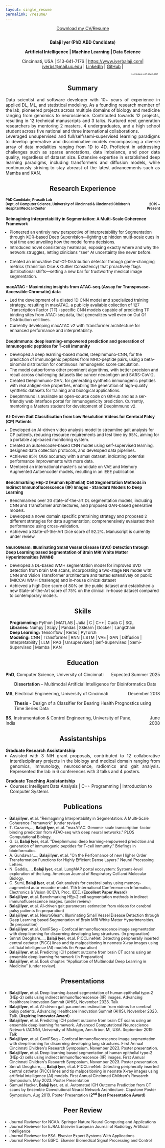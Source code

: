 ```yaml
---
layout: single_resume
permalink: /resume/
---
```

<div class="resume-container" style="text-align: center; margin-top: 1em; margin-bottom: 2em">
<a href="/assets/Resume/Balaji_Resume.pdf" class="highlight-link" target="_blank" >Download my CV/Resume </a>
</div>

<div class="resume-container" style="text-align: center; margin-top: 0em" >
    <p><strong>Balaji Iyer (PhD ABD Candidate)</strong></p>
    <p><strong>Artificial Intelligence | Machine Learning | Data
    Science</strong></p>
    <p>Cincinnati, USA | 513-641-7176 | <a class="highlight-link" 
    href="https://www.iyerbalaji.com">https://www.iyerbalaji.com</a>| <a class="highlight-link"
    href="mailto:iyerbs@mail.uc.edu">iyerbs@mail.uc.edu</a> | <a class="highlight-link"
    href="https://www.linkedin.com/in/balajisiyer1485">LinkedIn</a> | <a class="highlight-link"
    href="https://github.com/dlab-arp">GitHub</a> |</p>
    <p style="text-align: right; font-size: 0.4em; padding-right: 1em">Last Updated on 25-March-2025</p>
    <div class="project-title-wrapper" style="text-align: center; margin-bottom: 1em">
        <h2 class="color-title">Summary</h2>
</div>
    <div>
    <p style="padding-left: 0em; padding-right: 0em; text-align: justify; margin-bottom: 0em; ">Data scientist and software developer with 10+ years of experience in
    applied DL, ML, and statistical modeling. As a founding research member of the lab, pioneered projects across multiple domains of biology and medicine ranging from genomics to neuroscience. Contributed towards 12 projects, resulting in 12 technical manuscripts and 3 talks. Nurtured next generation researchers by mentoring 2 masters, 4 undergraduates, and a high school student across five national and three international collaborations.</p>
    <p style="padding-left: 0em; padding-right: 0em;text-align: justify; margin-top: 0em; margin-bottom: 0em">Leveraged unsupervised and full/self/semi-supervised learning paradigms to develop generative and discriminative models encompassing a diverse array of data modalities ranging from 1D to 4D. Proficient in addressing challenges such as sparse annotations, data imbalance, and poor data quality, regardless of dataset size. Extensive expertise in established deep learning paradigms, including transformers and diffusion models, while continuously striving to stay abreast of the latest advancements such as Mamba and KAN.</p>
    </div>
    <div class="project-title-wrapper" style="text-align: center; margin-top: 1em; margin-bottom: 1em">
        <h2 class="color-title">Research Experience</h2>
    </div>
    <p style="text-align: left; font-size: 0.8em; margin-top: 0em; margin-bottom: 0em; padding-left: 0em; "><strong>PhD Candidate, Prasath Lab</strong></p>
    <p style="font-size: 0.8em; margin: 0; padding-left: 0em; padding-right: em; display: flex; justify-content: space-between; align-items: center;">
    <span style="text-align: left;"><strong>Dept. of Computer Science, University of Cincinnati &amp; Cincinnati Children’s Hospital Medical Center</strong></span>
    <span style="text-align: right; font-size: 1em; padding-right: 0em"><strong>2019 – Present</strong></span>
    </p>


<div class="project-title-wrapper" style=" text-align: left; padding-left: 0em; margin-top: 1em; margin-bottom: 0.5em">
      <h2 class="general-title" style="font-size: 0.95em;">Reimagining Interpretability in Segmentation: A Multi-Scale Coherence Framework</h2>
</div>
<div>
<ul style="text-align: left; font-size: 0.95em; margin-top: 0em; padding-left: 1em;">
    <li style="text-align: left; margin-bottom: 0.2em; margin-top: 0em;">Pioneered an entirely new perspective of Interpretability for Segmentation through XOR-based Deep Supervision—lighting up hidden multi-scale cues in real time and unveiling how the model forms decisions.</li>
    <li style="text-align: left; margin-bottom: 0.2em; margin-top: 0em;">Introduced novel consistency heatmaps, exposing exactly where and why the network struggles, letting clinicians “see” AI uncertainty like never before.</li>
    <li style="text-align: left; margin-bottom: 0em; margin-top: 0em;"><p>Created an innovative Out-Of-Distribution detector through game-changing metrics (Transition Dice &amp; Outlier Consistency) that proactively flags distributional shifts—setting a new bar for trustworthy medical image segmentation.</p></li>
</ul>
</div>

<div class="project-title-wrapper" style=" text-align: left; margin-top: 1em; margin-bottom: 0.5em; padding-left: 0em;">
      <h2 class="general-title" style="font-size: 0.95em; ">maxATAC - Maximizing insights from ATAC-seq.(Assay for Transposase-Accessible Chromatin) data</h2>
</div>
<div>
<ul style="text-align: left; font-size: 0.95em; margin-top: 0em; padding-left: 1em;">
    <li style="text-align: left; margin-bottom: 0.2em; margin-top: 0em;">Led the development of a dilated 1D CNN model and specialized training strategy, resulting in maxATAC, a publicly available collection of 127 Transcription Factor (TF) -specific CNN models capable of predicting TF binding sites from ATAC-seq data, that generalizes well even on Out Of Distribution cell lines.
    </li>
    <li style="text-align: left; margin-bottom: 0.2em; margin-top: 0em;">Currently developing maxATAC v2 with Transformer architecture for
    enhanced performance and interpretability.
    </li>    
</ul>
</div>

<div class="project-title-wrapper" style=" text-align: left; margin-top: 1em; margin-bottom: 0.5em; padding-left: 0em;">
      <h2 class="general-title" style="font-size: 0.95em; ">DeepImmuno: deep learning-empowered prediction and generation of immunogenic peptides for T-cell immunity</h2>
</div>
<div>
<ul style="text-align: left; font-size: 0.95em; margin-top: 0em; padding-left: 1em;">
    <li style="text-align: left; margin-bottom: 0.2em; margin-top: 0em;">Developed a deep learning-based model, DeepImmuno-CNN, for the prediction of immunogenic peptides from MHC-peptide pairs, using a beta-binomial distribution for continuous immunogenic score calculation.
    </li>
    <li style="text-align: left; margin-bottom: 0.2em; margin-top: 0em;">The model outperforms other prominent algorithms, with better precision and recall across challenging datasets like cancer neoantigen and SARS-CoV-2.
    </li>   
    <li style="text-align: left; margin-bottom: 0.2em; margin-top: 0em;">Created DeepImmuno-GAN, for generating synthetic immunogenic peptides with real antigen-like properties, enabling the generation of high-quality synthetic datasets for training and biological applications.
    </li>    
    <li style="text-align: left; margin-bottom: 0.2em; margin-top: 0em;">DeepImmuno is available as open-source code on GitHub and as a  ser-friendly web interface portal for immunogenicity prediction. Currently, mentoring a Masters student for development of DeepImmuno v2.
    </li> 
</ul>
</div>

<div class="project-title-wrapper" style=" text-align: left; margin-top: 1em; margin-bottom: 0.5em; padding-left: 0em;">
      <h2 class="general-title" style="font-size: 0.95em; ">AI‑Driven Gait Classification from Low Resolution Videos for Cerebral Palsy (CP) Patients</h2>
</div>
<div>
<ul style="text-align: left; font-size: 0.95em; margin-top: 0em; padding-left: 1em;">
    <li style="text-align: left; margin-bottom: 0.2em; margin-top: 0em;">Developed an AI-driven video analysis model to streamline gait analysis for CP patients, reducing resource requirements and test time by 95%, aiming for a portable app-based monitoring system.
    </li>
    <li style="text-align: left; margin-bottom: 0.2em; margin-top: 0em;">Created an autoencoder-based CNN model using self-supervised learning, designed data collection protocols, and developed data pipelines.
    </li>   
    <li style="text-align: left; margin-bottom: 0.2em; margin-top: 0em;">Achieved 65% OGS accuracy with a small dataset, indicating potential performance improvements with more data.
    </li>    
    <li style="text-align: left; margin-bottom: 0.2em; margin-top: 0em;">Mentored an international master's candidate on VAE and Memory Augmented Autoencoder models, resulting in an IEEE publication.
    </li> 
</ul>
</div>

<div class="project-title-wrapper" style=" text-align: left; margin-top: 1em; margin-bottom: 0.5em; padding-left: 0em;">
      <h2 class="general-title" style="font-size: 0.95em; ">Benchmarking HEp-2 (Human Epithelial) Cell Segmentation Methods in Indirect Immunofluorescence (IIF) Images - Standard Models to Deep Learning</h2>
</div>
<div>
<ul style="text-align: left; font-size: 0.95em; margin-top: 0em; padding-left: 1em;">
    <li style="text-align: left; margin-bottom: 0.2em; margin-top: 0em;">Benchmarked over 20 state-of-the-art DL segmentation models, including CNN and Transformer architectures, and proposed GAN-based generative models. 
    </li>
    <li style="text-align: left; margin-bottom: 0.2em; margin-top: 0em;">Developed a novel domain specific pretraining strategy and proposed 2 different strategies for data augmentation; comprehensively evaluated their performance using cross-validation.
    </li>  
    <li style="text-align: left; margin-bottom: 0.2em; margin-top: 0em;">Achieved a State-of-the-Art Dice score of 92.2%. Manuscript is currently under review.
    </li>    
</ul>
</div>

<div class="project-title-wrapper" style=" text-align: left; margin-top: 1em; margin-bottom: 0.5em; padding-left: 0em;">
      <h2 class="general-title" style="font-size: 0.95em; ">NeuroGleam: Illuminating Small Vessel Disease (SVD) Detection through Deep Learning based Segmentation of Brain MRI White Matter Hyperintensities (WMH)</h2>
</div>
<div>
<ul style="text-align: left; font-size: 0.95em; margin-top: 0em; padding-left: 1em;">
    <li style="text-align: left; margin-bottom: 0.2em; margin-top: 0em;">Developed a DL-based WMH segmentation model for improved SVD detection from brain MRI scans, incorporating a two-stage NN model with CNN and Vision Transformer architecture and tested extensively on public (MICCAI WMH Challenge) and in-house clinical dataset
    </li>
    <li style="text-align: left; margin-bottom: 0.2em; margin-top: 0em;">Achieved a high Dice score of 80% on the public dataset and established a new State-of-the-Art score of 75% on the clinical in-house dataset compared to contemporary models.
    </li>    
</ul>
</div>

<div class="project-title-wrapper" style="text-align: center; margin-top: 1em; margin-bottom: 0.5em">
      <h2 class="color-title">Skills</h2>
</div>
<ul style="list-style: none; text-align: left; font-size: 0.95em; margin-top: 0em; padding-left: 1em;">
<li style="margin-top: 0em; margin-bottom: 0em"><strong>Programming:</strong> Python | MATLAB | Julia | C | C++ | Cuda C | SQL</li>
<li style="margin-top: 0em; margin-bottom: 0em"><strong>Libraries:</strong> Numpy | Scipy | Pandas | Sklearn | Docker | LangChain</li>
<li style="margin-top: 0em; margin-bottom: 0em"><strong>Deep Learning:</strong> Tensorflow | Keras | PyTorch</li>
<li style="margin-top: 0em; margin-bottom: 0em"><strong>Modeling:</strong> CNN | Transformer | RNN | LSTM | VAE | GAN | Diffusion | Interpretability | LLM | RAG | Unsupervised |  Self-Supervised | Semi-Supervised | Mamba | KAN</li>
</ul>

<div class="project-title-wrapper" style="text-align: center; margin-top: 1em; margin-bottom: 1em">
      <h2 class="color-title">Education</h2>
</div>

<p style="font-size: 1em; margin: 0; padding-left: 0em; padding-right: em; display: flex; justify-content: space-between; align-items: center;">
    <span style="text-align: left;"><strong>PhD</strong>, Computer Science, University of Cincinnati</span>
    <span style="text-align: right; padding-right: 0em">Expected Summer 2025</span>
</p>
<p style="text-align: left; padding-left: 2em"><strong>Dissertation</strong> – Multimodal Artificial Intelligence for Bioinformatics Data</p>

<p style="font-size: 1em; margin: 0; padding-left: 0em; padding-right: em; display: flex; justify-content: space-between; align-items: center;">
    <span style="text-align: left;"><strong>MS</strong>, Electrical Engineering, University of Cincinnati</span>
    <span style="text-align: right; padding-right: 0em">December 2018</span>
</p>
<p style="text-align: left; padding-left: 2em"><strong>Thesis</strong> - Design of a Classifier for Bearing Health Prognostics using Time Series Data</p>

<p style="font-size: 1em; margin: 0; padding-left: 0em; padding-right: em; display: flex; justify-content: space-between; align-items: center;">
    <span style="text-align: left;"><strong>BS</strong>, Instrumentation &amp; Control Engineering, University of Pune, India </span>
    <span style="text-align: right; padding-right: 0em">June 2008</span>
</p>

<div class="project-title-wrapper" style="text-align: center; margin-top: 1em; margin-bottom: 1em">
      <h2 class="color-title">Assistantships</h2>
</div>
<p style="text-align: left; padding-left: 0em; margin-bottom: 0em"><strong>Graduate Research Assistantship</strong></p>
<ul style="text-align: justify; padding-left: 1em; margin-top: 0em">
<li>Assisted with 3 NIH grant proposals, contributed to 12 collaborative interdisciplinary projects in the biology and medical domain ranging from genomics, immunology, neuroscience, radiomics and gait analysis. Represented the lab in 6 conferences with 3 talks and 4 posters.</li>
</ul>
<p style="text-align: left; padding-left: 0em; margin-bottom: 0em"><strong>Graduate Teaching Assistantship</strong></p>
<ul style="text-align: left; padding-left: 1em; margin-top: 0em">
<li>Courses: Intelligent Data Analysis | C++ Programming | Introduction to Computer Systems</li>
</ul>

<div class="project-title-wrapper" style="text-align: center; margin-top: 1em; margin-bottom: 1em">
      <h2 class="color-title">Publications</h2>
</div>

<ul style="text-align: left; font-size:0.9em; padding-left:1em">
    <li style="margin-top: 0em; margin-bottom: 0em"><strong>Balaji Iyer</strong>, et.al. "Reimagining Interpretability in Segmentation: A Multi-Scale Coherence Framework" (under review)</li>
    <li style="margin-top: 0em; margin-bottom: 0em">T. Cazares,…, <strong>Balaji Iyer</strong>, et.al. "maxATAC: Genome-scale transcription-factor binding prediction from ATAC-seq with deep neural networks." PLOS Computational Biology.</li>
    <li style="margin-top: 0em; margin-bottom: 0em">G. Li, <strong>Balaji Iyer</strong>, et.al. "DeepImmuno: deep learning-empowered prediction and generation of immunogenic peptides for T-cell immunity." Briefings in bioinformatics.</li>
    <li style="margin-top: 0em; margin-bottom: 0em">A. Gundawar,…, <strong>Balaji Iyer</strong>, et.al. "On the Performance of new Higher Order Transformation Functions for Highly Efficient Dense Layers." Neural Processing Letters.</li>
    <li style="margin-top: 0em; margin-bottom: 0em">N. Gaddis,..., <strong>Balaji Iyer</strong>, et.al. LungMAP portal ecosystem: Systems-level exploration of the lung. American Journal of Respiratory Cell and Molecular Biology.</li>
    <li style="margin-top: 0em; margin-bottom: 0em">G. Sumi, <strong>Balaji Iyer</strong>, et.al. Gait analysis for cerebral palsy using memory-augmented auto-encoder model. 11th International Conference on Informatics, Electronics &amp; Vision (ICIEV), Proc. IEEE. (<strong>Excellent Paper Award</strong>)</li>
    <li style="margin-top: 0em; margin-bottom: 0em"><strong>Balaji Iyer</strong>, et.al. Benchmarking HEp‑2 cell segmentation methods in indirect immunofluorescence images. (under review)</li>
    <li style="margin-top: 0em; margin-bottom: 0em"><strong>Balaji Iyer</strong>, et.al. AI-driven gait parameters estimation from videos for cerebral palsy patients (In preparation)</li>
    <li style="margin-top: 0em; margin-bottom: 0em"><strong>Balaji Iyer</strong>, et.al. NeuroGleam: Illuminating Small Vessel Disease Detection through Deep Learning based Segmentation of Brain MRI White Matter Hyperintensities. (In preparation)</li>
    <li style="margin-top: 0em; margin-bottom: 0em"><strong>Balaji Iyer</strong>, et.al. ConIFSeg - Confocal immunofluorescence image segmentation with deep learning for discerning developing lung structures. (In preparation)</li>
    <li style="margin-top: 0em; margin-bottom: 0em">Smruti Deoghare,…, <strong>Balaji Iyer</strong>, et.al. PICCLineNet: Detecting peripherally inserted central catheter (PICC) lines and tip malpositioning in neonate X-ray images using artificial intelligence (AI) models (In Preparation)</li>
    <li style="margin-top: 0em; margin-bottom: 0em"><strong>Balaji Iyer</strong>, et.al. Predicting ICH patient outcome from brain CT scans using an ensemble deep learning framework (In Preparation)</li>
    <li style="margin-top: 0em; margin-bottom: 0em"><strong>Balaji Iyer</strong>, et.al. Book chapter: “Application of Multimodal Deep Learning in Medicine” (under review).</li>
</ul>

<div class="project-title-wrapper" style="text-align: center; margin-top: 1em; margin-bottom: 1em">
      <h2 class="color-title">Presentations</h2>
</div>
<ul style="text-align: left; font-size:0.9em; padding-left:1em">
    <li style="margin-top: 0em; margin-bottom: 0em"><strong>Balaji Iyer</strong>, et.al. Deep learning-based segmentation of human epithelial type-2 (HEp-2) cells using indirect immunofluorescence (IIF) images. Advancing Healthcare Innovation Summit (AHIS), November 2023. Talk</li>
    <li style="margin-top: 0em; margin-bottom: 0em"><strong>Balaji Iyer</strong>, et.al. AI-driven gait parameters estimation from videos for cerebral palsy patients. Advancing Healthcare Innovation Summit (AHIS), November 2023. Talk. (<strong>Aspiring Innovator Award</strong>)</li>
    <li style="margin-top: 0em; margin-bottom: 0em"><strong>Balaji Iyer</strong>, et.al. Predicting ICH patient outcome from brain CT scans using an ensemble deep learning framework. Advanced Computational Neuroscience Network (ACNN), University of Michigan, Ann Arbor, MI, USA. September 2019. Talk</li>
    <li style="margin-top: 0em; margin-bottom: 0em"><strong>Balaji Iyer</strong>, et.al. ConIFSeg - Confocal immunofluorescence image segmentation with deep learning for discerning developing lung structures. First Annual Cincinnati Children's Research Symposium, November 2023. Poster presentation.</li>
    <li style="margin-top: 0em; margin-bottom: 0em"><strong>Balaji Iyer</strong>, et.al. Deep learning based segmentation of human epithelial type-2 (HEp-2) cells using indirect immunofluorescence (IIF) images. First Annual Cincinnati Children's Research Symposium, November 2023. Poster presentation.</li>
    <li style="margin-top: 0em; margin-bottom: 0em">Smruti Deoghare,…, <strong>Balaji Iyer</strong>, et.al. PICCLineNet: Detecting peripherally inserted central catheter (PICC) lines and tip malpositioning in neonate X-ray images using artificial intelligence (AI) models. First Annual Cincinnati Children's Research Symposium, May 2023. Poster Presentation</li>
    <li style="margin-top: 0em; margin-bottom: 0em">Samuel Hacker, <strong>Balaji Iyer</strong>, et. al. Automated ICH Outcome Prediction from CT scans by Ensemble Convolutional Neural Network Architecture. Capstone Poster Symposium, Aug 2019. Poster Presentation (<strong>2<sup>nd</sup> Best Presentation Award</strong>)</li>
</ul>

<div class="project-title-wrapper" style="text-align: center; margin-top: 1em; margin-bottom: 1em">
      <h2 class="color-title">Peer Review</h2>
</div>
<ul style="text-align: left; font-size:0.9em; padding-left:1em">
    <li style="margin-top: 0em; margin-bottom: 0em">Journal Reviewer for NCAA. Springer Nature Neural Computing and Applications</li>
    <li style="margin-top: 0em; margin-bottom: 0em">Journal Reviewer for EJRAI. Elsevier European Journal of Radiology Artificial Intelligence</li>
    <li style="margin-top: 0em; margin-bottom: 0em">Journal Reviewer for ESA. Elsevier Expert Systems With Applications</li>
    <li style="margin-top: 0em; margin-bottom: 0em">Journal Reviewer for BSPC. Elsevier Biomedical Signal Processing and Control</li>
</ul>